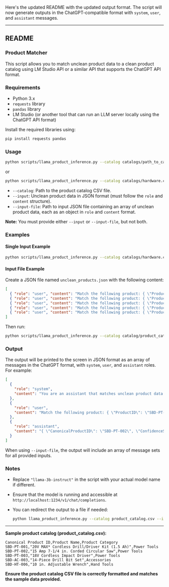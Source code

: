 Here's the updated README with the updated output format. The script will now generate outputs in the ChatGPT-compatible format with `system`, `user`, and `assistant` messages.

---

## README

### Product Matcher

This script allows you to match unclean product data to a clean product catalog using LM Studio API or a similar API that supports the ChatGPT API format. 

### Requirements

- Python 3.x
- `requests` library
- `pandas` library
- LM Studio (or another tool that can run an LLM server locally using the ChatGPT API format)

Install the required libraries using:

```bash
pip install requests pandas
```

### Usage

```bash
python scripts/llama_product_inference.py --catalog catalogs/path_to_catalog.csv --input 'JSON_input'
```

or

```bash
python scripts/llama_product_inference.py --catalog catalogs/hardware.csv --input-file unclean/test1.json
```

- `--catalog`: Path to the product catalog CSV file.
- `--input`: Unclean product data in JSON format (must follow the `role` and `content` structure).
- `--input-file`: Path to input JSON file containing an array of unclean product data, each as an object in `role` and `content` format.

**Note:** You must provide either `--input` or `--input-file`, but not both.

### Examples

#### Single Input Example

```bash
python scripts/llama_product_inference.py --catalog catalogs/hardware.csv --input '{"role": "user", "content": "Match the following product: { \"ProductID\": \"SBD-PT-02\", \"ProductName\": \"Circular Saw 15Amp 7-1/4in\" }"}'
```

#### Input File Example

Create a JSON file named `unclean_products.json` with the following content:

```json
[
  { "role": "user", "content": "Match the following product: { \"ProductID\": \"SBD-PT-02\", \"ProductName\": \"Circular Saw 15Amp 7-1/4in\" }" },
  { "role": "user", "content": "Match the following product: { \"ProductID\": \"SBD-AC-003\", \"ProductName\": \"14-Piece Drill Bit Set\" }" },
  { "role": "user", "content": "Match the following product: { \"ProductID\": \"SBD-HT-006\", \"ProductName\": \"10 in. Adjustable Wrench\" }" },
  { "role": "user", "content": "Match the following product: { \"ProductID\": null, \"ProductName\": \"10 in. Adjustable Wrench\" }" },
  { "role": "user", "content": "Match the following product: { \"ProductID\": \"Null\", \"ProductName\": \"10 in. Adjustable Wrench\" }" }
]
```

Then run:

```bash
python scripts/llama_product_inference.py --catalog catalog/product_catalog.csv --input-file unclean/unclean_products.json
```

### Output

The output will be printed to the screen in JSON format as an array of messages in the ChatGPT format, with `system`, `user`, and `assistant` roles. For example:

```json
[
  {
    "role": "system",
    "content": "You are an assistant that matches unclean product data to a clean product catalog."
  },
  {
    "role": "user",
    "content": "Match the following product: { \"ProductID\": \"SBD-PT-02\", \"ProductName\": \"Circular Saw 15Amp 7-1/4in\" }"
  },
  {
    "role": "assistant",
    "content": "{ \"CanonicalProductID\": \"SBD-PT-002\", \"ConfidenceScore\": 0.95 }"
  }
]
```

When using `--input-file`, the output will include an array of message sets for all provided inputs.

### Notes

- Replace `"llama-3b-instruct"` in the script with your actual model name if different.
- Ensure that the model is running and accessible at `http://localhost:1234/v1/chat/completions`.
- You can redirect the output to a file if needed:

  ```bash
  python llama_product_inference.py --catalog product_catalog.csv --input-file unclean_products.json > results.json
  ```

---

**Sample product catalog (product_catalog.csv):**

```
Canonical Product ID,Product Name,Product Category
SBD-PT-001,"20V MAX* Cordless Drill/Driver Kit (1.5 Ah)",Power Tools
SBD-PT-002,"15 Amp 7-1/4 in. Corded Circular Saw",Power Tools
SBD-PT-003,"18V Cordless Impact Driver",Power Tools
SBD-AC-003,"14-Piece Drill Bit Set",Accessories
SBD-HT-006,"10 in. Adjustable Wrench",Hand Tools
```

**Ensure the product catalog CSV file is correctly formatted and matches the sample data provided.**
```
